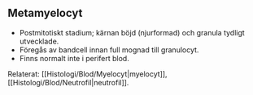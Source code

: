 ## Metamyelocyt

- Postmitotiskt stadium; kärnan böjd (njurformad) och granula tydligt utvecklade.  
- Föregås av bandcell innan full mognad till granulocyt.  
- Finns normalt inte i perifert blod.

Relaterat: [[Histologi/Blod/Myelocyt|myelocyt]], [[Histologi/Blod/Neutrofil|neutrofil]].
